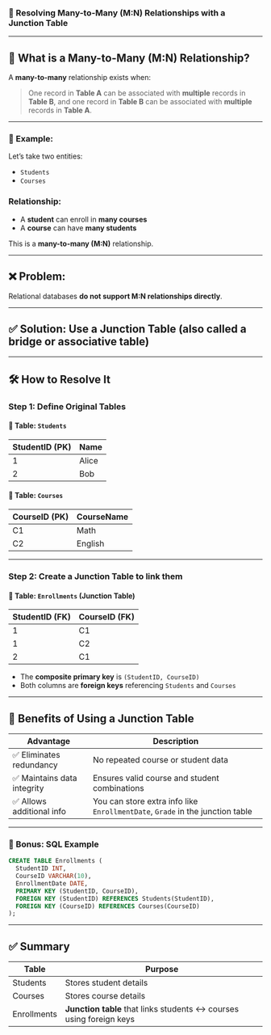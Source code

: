 ### 🔗 Resolving **Many-to-Many (M\:N)** Relationships with a **Junction Table**

---

## 🔹 What is a Many-to-Many (M\:N) Relationship?

A **many-to-many** relationship exists when:

> One record in **Table A** can be associated with **multiple** records in **Table B**,
> and one record in **Table B** can be associated with **multiple** records in **Table A**.

---

### 📌 Example:

Let’s take two entities:

* `Students`
* `Courses`

### Relationship:

* A **student** can enroll in **many courses**
* A **course** can have **many students**

This is a **many-to-many (M\:N)** relationship.

---

## ❌ Problem:

Relational databases **do not support M\:N relationships directly**.

---

## ✅ Solution: Use a **Junction Table** (also called a bridge or associative table)

---

## 🛠️ How to Resolve It

### Step 1: Define Original Tables

#### 🧑 Table: `Students`

| StudentID (PK) | Name  |
| -------------- | ----- |
| 1              | Alice |
| 2              | Bob   |

#### 📘 Table: `Courses`

| CourseID (PK) | CourseName |
| ------------- | ---------- |
| C1            | Math       |
| C2            | English    |

---

### Step 2: Create a **Junction Table** to link them

#### 🔗 Table: `Enrollments` (Junction Table)

| StudentID (FK) | CourseID (FK) |
| -------------- | ------------- |
| 1              | C1            |
| 1              | C2            |
| 2              | C1            |

* The **composite primary key** is `(StudentID, CourseID)`
* Both columns are **foreign keys** referencing `Students` and `Courses`

---

## 🔁 Benefits of Using a Junction Table

| Advantage                  | Description                                                                   |
| -------------------------- | ----------------------------------------------------------------------------- |
| ✅ Eliminates redundancy    | No repeated course or student data                                            |
| ✅ Maintains data integrity | Ensures valid course and student combinations                                 |
| ✅ Allows additional info   | You can store extra info like `EnrollmentDate`, `Grade` in the junction table |

---

### 🧪 Bonus: SQL Example

```sql
CREATE TABLE Enrollments (
  StudentID INT,
  CourseID VARCHAR(10),
  EnrollmentDate DATE,
  PRIMARY KEY (StudentID, CourseID),
  FOREIGN KEY (StudentID) REFERENCES Students(StudentID),
  FOREIGN KEY (CourseID) REFERENCES Courses(CourseID)
);
```

---

## ✅ Summary

| Table       | Purpose                                                             |
| ----------- | ------------------------------------------------------------------- |
| Students    | Stores student details                                              |
| Courses     | Stores course details                                               |
| Enrollments | **Junction table** that links students ↔ courses using foreign keys |
